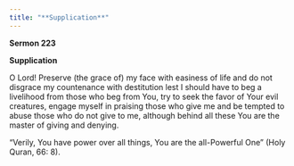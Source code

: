 ```yaml
---
title: "**Supplication**" 
---
```

**Sermon 223**

**Supplication**

O Lord\! Preserve \(the grace of\) my face with easiness of life and do not disgrace my countenance with destitution lest I should have to beg a livelihood from those who beg from You, try to seek the favor of Your evil creatures, engage myself in praising those who give me and be tempted to abuse those who do not give to me, although behind all these You are the master of giving and denying\.

“Verily, You have power over all things, You are the all\-Powerful One” \(Holy Quran, 66: 8\)\.

